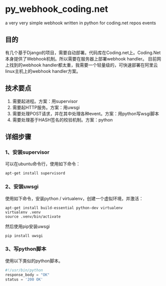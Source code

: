 # py_webhook_coding.net
a very very simple webhook written in python for coding.net repos events

## 目的
有几个基于Django的项目，需要自动部署。代码库在Coding.net上。Coding.Net本身提供了Webhook机制。所以需要在服务器上部署webhook handler。
目前网上找到的webhook handler都太重，我需要一个轻量级的，可快速部署在阿里云linux主机上的webhook handler方案。

## 技术要点

1. 需要起进程。方案：用supervisor
2. 需要起HTTP服务。方案：用uwsgi
3. 需要处理POST请求，并在其中处理各种event。方案：用python写wsgi脚本
4. 需要处理基于HASH签名的校验机制。方案：python

## 详细步骤

### 1、安装supervisor

可以在ubuntu命令行，使用如下命令：

    apt-get install supervisord
    
### 2、安装uwsgi

使用如下命令，安装python / virtualenv，创建一个虚拟环境，并激活：

    apt-get install build-essential python-dev virtualenv
    virtualenv .venv
    source .venv/bin/activate
    
然后使用pip安装uwsgi

    pip install uwsgi

### 3、写python脚本

使用以下类似的python脚本。


```python
#!/usr/bin/python
response_body = "OK"
status = '200 OK'
```
    
